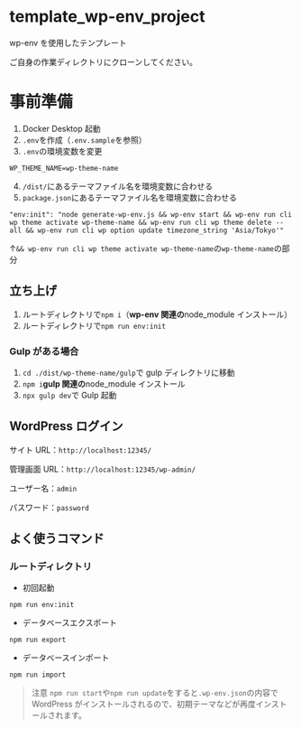 # template_wp-env_project

wp-env を使用したテンプレート

ご自身の作業ディレクトリにクローンしてください。

# 事前準備

1. Docker Desktop 起動
2. `.env`を作成（`.env.sample`を参照）
3. `.env`の環境変数を変更

```:.env
WP_THEME_NAME=wp-theme-name
```

4. `/dist/`にあるテーマファイル名を環境変数に合わせる
5. `package.json`にあるテーマファイル名を環境変数に合わせる

```
"env:init": "node generate-wp-env.js && wp-env start && wp-env run cli wp theme activate wp-theme-name && wp-env run cli wp theme delete --all && wp-env run cli wp option update timezone_string 'Asia/Tokyo'"
```

↑`&& wp-env run cli wp theme activate wp-theme-name`の`wp-theme-name`の部分

## 立ち上げ

1. ルートディレクトリで`npm i`（**wp-env 関連の**node_module インストール）
2. ルートディレクトリで`npm run env:init`

### Gulp がある場合

1. `cd ./dist/wp-theme-name/gulp`で gulp ディレクトリに移動
2. `npm i`**gulp 関連の**node_module インストール
3. `npx gulp dev`で Gulp 起動

## WordPress ログイン

サイト URL：`http://localhost:12345/`

管理画面 URL：`http://localhost:12345/wp-admin/`

ユーザー名：`admin`

パスワード：`password`

## よく使うコマンド

### ルートディレクトリ

-   初回起動

```
npm run env:init
```

-   データベースエクスポート

```
npm run export
```

-   データベースインポート

```
npm run import
```

> 注意
> `npm run start`や`npm run update`をすると`.wp-env.json`の内容で WordPress がインストールされるので、初期テーマなどが再度インストールされます。
